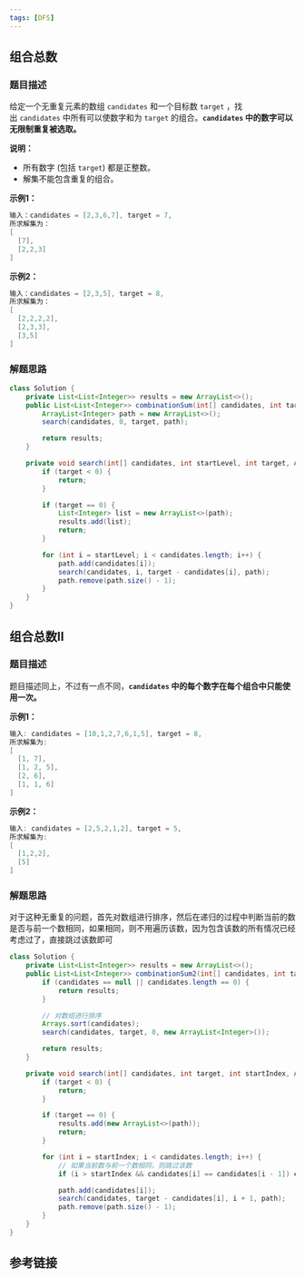 ```yaml
---
tags: [DFS]
---
```


## 组合总数

### 题目描述

给定一个无重复元素的数组 `candidates` 和一个目标数 `target` ，找出 `candidates` 中所有可以使数字和为 `target` 的组合。**`candidates` 中的数字可以无限制重复被选取。**

**说明：**

- 所有数字 (包括 `target`) 都是正整数。
- 解集不能包含重复的组合。 

**示例1：**

```java
输入：candidates = [2,3,6,7], target = 7,
所求解集为：
[
  [7],
  [2,2,3]
]
```

**示例2：**

```java
输入：candidates = [2,3,5], target = 8,
所求解集为：
[
  [2,2,2,2],
  [2,3,3],
  [3,5]
]
```

### 解题思路

```java
class Solution {
    private List<List<Integer>> results = new ArrayList<>();
    public List<List<Integer>> combinationSum(int[] candidates, int target) {
        ArrayList<Integer> path = new ArrayList<>();
        search(candidates, 0, target, path);

        return results;
    }

    private void search(int[] candidates, int startLevel, int target, ArrayList<Integer> path) {
        if (target < 0) {
            return;
        }

        if (target == 0) {
            List<Integer> list = new ArrayList<>(path);
            results.add(list);
            return;
        }

        for (int i = startLevel; i < candidates.length; i++) {
            path.add(candidates[i]);
            search(candidates, i, target - candidates[i], path);
            path.remove(path.size() - 1);
        }
    }
}
```

## 组合总数II

### 题目描述

题目描述同上，不过有一点不同，**`candidates` 中的每个数字在每个组合中只能使用一次。**

**示例1：**

```java
输入: candidates = [10,1,2,7,6,1,5], target = 8,
所求解集为:
[
  [1, 7],
  [1, 2, 5],
  [2, 6],
  [1, 1, 6]
]
```

**示例2：**

```java
输入: candidates = [2,5,2,1,2], target = 5,
所求解集为:
[
  [1,2,2],
  [5]
]
```

### 解题思路

对于这种无重复的问题，首先对数组进行排序，然后在递归的过程中判断当前的数是否与前一个数相同，如果相同，则不用遍历该数，因为包含该数的所有情况已经考虑过了，直接跳过该数即可

```java
class Solution {
    private List<List<Integer>> results = new ArrayList<>();
    public List<List<Integer>> combinationSum2(int[] candidates, int target) {
        if (candidates == null || candidates.length == 0) {
            return results;
        }

        // 对数组进行排序
        Arrays.sort(candidates);
        search(candidates, target, 0, new ArrayList<Integer>());

        return results;
    }

    private void search(int[] candidates, int target, int startIndex, ArrayList<Integer> path) {
        if (target < 0) {
            return;
        }

        if (target == 0) {
            results.add(new ArrayList<>(path));
            return;
        }

        for (int i = startIndex; i < candidates.length; i++) {
            // 如果当前数与前一个数相同，则跳过该数
            if (i > startIndex && candidates[i] == candidates[i - 1]) continue;

            path.add(candidates[i]);
            search(candidates, target - candidates[i], i + 1, path);
            path.remove(path.size() - 1);
        }
    }
}
```

## 参考链接

